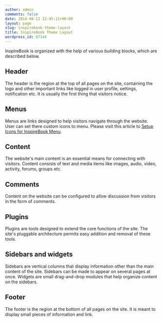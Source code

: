 ```yaml
---
author: admin
comments: false
date: 2014-08-12 12:45:11+00:00
layout: page
slug: inspirebook-theme-layout
title: InspireBook Theme Layout
wordpress_id: 67144
---
```


InspireBook is organized with the help of various building blocks, which are described below.


## Header


The header is the region at the top of all pages on the site, containing the logo and other important links like logged in user profile, settings, notification etc. It is usually the first thing that visitors notice.


## Menus


Menus are links designed to help visitors navigate through the website. User can set there custom icons to menu. Please visit this article to [Setup Icons for InspireBook Menu](https://rtcamp.com/docs/inspirebook/setup-icons-inspirebook-menu/).


## Content


The website's main content is an essential means for connecting with visitors. Content consists of text and media items like images, audio, video, activity, forums, groups etc.


## Comments


Content on the website can be configured to allow discussion from visitors in the form of comments.


## Plugins


Plugins are tools designed to extend the core functions of the site. The site's pluggable architecture permits easy addition and removal of these tools.


## Sidebars and widgets


Sidebars are vertical columns that display information other than the main content of the site. Sidebars can be made to appear on several pages at once. Widgets are small drag-and-drop modules that help organize content on the sidebars.


## Footer


The footer is the region at the bottom of all pages on the site. It is meant to display small pieces of information and link.
